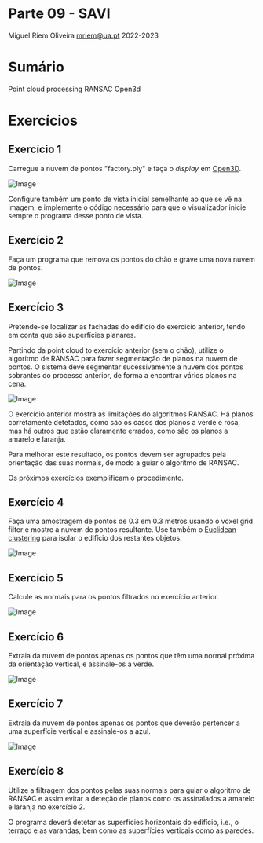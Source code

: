Parte 09 - SAVI
==============
Miguel Riem Oliveira <mriem@ua.pt>
2022-2023

# Sumário

Point cloud processing
RANSAC 
Open3d

# Exercícios

## Exercício 1

Carregue a nuvem de pontos "factory.ply" e faça o _display_ em [Open3D](http://www.open3d.org/docs/release/tutorial/geometry/pointcloud.html).

![Image](docs/Factory.png)

Configure também um ponto de vista inicial semelhante ao que se vê na imagem, e implemente o código necessário para que o visualizador inicie sempre o programa desse ponto de vista.

## Exercício 2

Faça um programa que remova os pontos do chão e grave uma nova nuvem de pontos.

![Image](docs/no_floor.png)


## Exercício 3

Pretende-se localizar as fachadas do edifício do exercício anterior, tendo em conta que são superfícies planares.

Partindo da point cloud to exercício anterior (sem o chão), utilize o algoritmo de RANSAC para fazer segmentação de planos na nuvem de pontos.
O sistema deve segmentar sucessivamente a nuvem dos pontos sobrantes do processo anterior, de forma a encontrar vários planos na cena.

![Image](docs/plane_detection.png)

O exercício anterior mostra as limitações do algoritmos RANSAC. Há planos corretamente detetados, como são os casos dos planos a verde e rosa, mas há outros que estão claramente errados, como são os planos a amarelo e laranja. 

Para melhorar este resultado, os pontos devem ser agrupados pela orientação das suas normais, de modo a guiar o algoritmo de RANSAC.

Os próximos exercícios exemplificam o procedimento.

## Exercício 4

Faça uma amostragem de pontos de 0.3 em 0.3 metros usando o voxel grid filter e mostre a nuvem de pontos resultante. Use também o [Euclidean clustering](http://www.open3d.org/docs/latest/tutorial/Basic/pointcloud.html#DBSCAN-clustering) para isolar o edifício dos restantes objetos. 

![Image](docs/voxelized_clustering.png)


## Exercício 5

Calcule as normais para os pontos filtrados no exercício anterior.

![Image](docs/factory_with_normals.png)

## Exercício 6

Extraia da nuvem de pontos apenas os pontos que têm uma normal próxima da orientação vertical, e assinale-os a verde.

![Image](docs/vertical_filter.png)

## Exercício 7

Extraia da nuvem de pontos apenas os pontos que deverão pertencer a uma superfície vertical e assinale-os a azul.

![Image](docs/vertical_walls.png)

## Exercício 8

Utilize a filtragem dos pontos pelas suas normais para guiar o algoritmo de RANSAC e assim evitar a deteção de planos como os assinalados a amarelo e laranja no exercício 2.

O programa deverá detetar as superfícies horizontais do edifício, i.e., o terraço e as varandas, bem como as superfícies verticais como as paredes.


